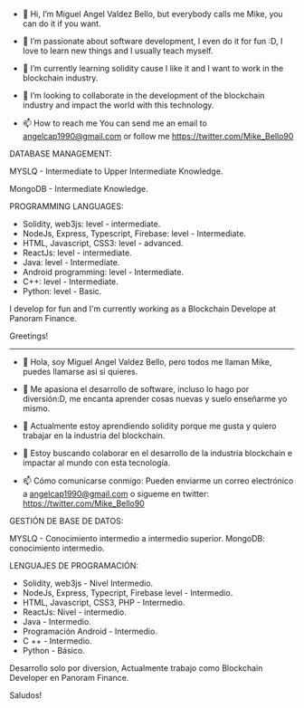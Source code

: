 - 👋 Hi, I’m Miguel Angel Valdez Bello, but everybody calls me Mike, you can do it if you want.

- 👀 I’m passionate about software development, I even do it for fun :D, I love to learn new things and I usually teach myself.
- 🌱 I’m currently learning solidity cause I like it and I want to work in the blockchain industry. 
- 💞️ I’m looking to collaborate in the development of the blockchain industry and impact the world with this technology.
- 📫 How to reach me You can send me an email to angelcap1990@gmail.com or follow me https://twitter.com/Mike_Bello90

DATABASE MANAGEMENT:

MYSLQ - Intermediate to Upper Intermediate Knowledge.

MongoDB - Intermediate Knowledge.

PROGRAMMING LANGUAGES:
 

- Solidity, web3js: level - intermediate.
- NodeJs, Express, Typescript, Firebase: level - Intermediate.
- HTML, Javascript, CSS3: level - advanced.
- ReactJs: level - intermediate.
- Java: level - Intermediate.
- Android programming: level - Intermediate.
- C++: level - Intermediate.
- Python: level - Basic.

I develop for fun and I'm currently working as a Blockchain Develope at Panoram Finance.

Greetings!

**********************************************************************************************************************************************************************

- 👋 Hola, soy Miguel Angel Valdez Bello, pero todos me llaman Mike, puedes llamarse asi si quieres.

- 👀 Me apasiona el desarrollo de software, incluso lo hago por diversión:D, me encanta aprender cosas nuevas y suelo enseñarme yo mismo.
- 🌱 Actualmente estoy aprendiendo solidity porque me gusta y quiero trabajar en la industria del blockchain.
- 💞️ Estoy buscando colaborar en el desarrollo de la industria blockchain e impactar al mundo con esta tecnología.
- 📫 Cómo comunicarse conmigo: Pueden enviarme un correo electrónico a angelcap1990@gmail.com o sigueme en twitter: https://twitter.com/Mike_Bello90

GESTIÓN DE BASE DE DATOS:

MYSLQ - Conocimiento intermedio a intermedio superior.
MongoDB: conocimiento intermedio.

LENGUAJES DE PROGRAMACIÓN:
 

- Solidity, web3js - Nivel Intermedio.
- NodeJs, Express, Typecript, Firebase level - Intermedio.
- HTML, Javascript, CSS3, PHP - Intermedio.
- ReactJs: Nivel - intermedio.
- Java - Intermedio.
- Programación Android - Intermedio.
- C ++ - Intermedio.
- Python - Básico.

 Desarrollo solo por diversion, Actualmente trabajo como Blockchain Developer en Panoram Finance.

Saludos! 

